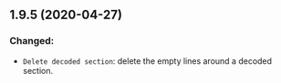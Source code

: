 ## 1.9.5 (2020-04-27)

### Changed:
- `Delete decoded section`: delete the empty lines around a decoded section.